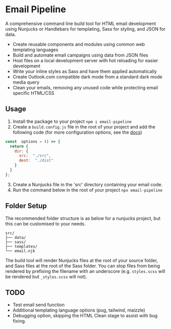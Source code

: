 # Email Pipeline
A comprehensive command line build tool for HTML email development using Nunjucks or Handlebars for templating, Sass for styling, and JSON for data.
* Create reusable components and modules using common web templating languages
* Build and automate email campaigns using data from JSON files
* Host files on a local development server with hot reloading for easier development
* Write your inline styles as Sass and have them applied automatically
* Create Outlook.com compatible dark mode from a standard dark mode media query
* Clean your emails, removing any unused code while protecting email specific HTML/CSS

## Usage
 1. Install the package to your project
``` npm i email-pipeline ```
 2. Create a `build.config.js` file in the root of your project and add the following code (for more configuration options, see the [docs](docs/config.md))
```js
const  options = () => {
  return {
    dir: {
      src:  "./src",
      dest:  "./dist"
    }
  }
};

```
3. Create a Nunjucks file in the 'src' directory containing your email code.
4. Run the command below in the root of your project
``` npx email-pipeline ```

## Folder Setup
The recommended folder structure is as below for a nunjucks project, but this can be customised to your needs.
```
src/
├── data/
├── sass/
├── templates/
└── email.njk
```
The build tool will render Nunjucks files at the root of your source folder, and Sass files at the root of the Sass folder. You can stop files from being rendered by prefixing the filename with an underscore (e.g. ``styles.scss`` will be rendered but ``_styles.scss`` will not).

## TODO
* Test email send function
* Additional templating language options (pug, tailwind, maizzle)
* Debugging option, skipping the HTML Clean stage to assist with bug fixing.